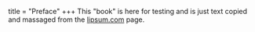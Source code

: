 title = "Preface"
+++
This "book" is here for testing and is just text copied and massaged from the [lipsum.com](https://www.lipsum.com/) page.
